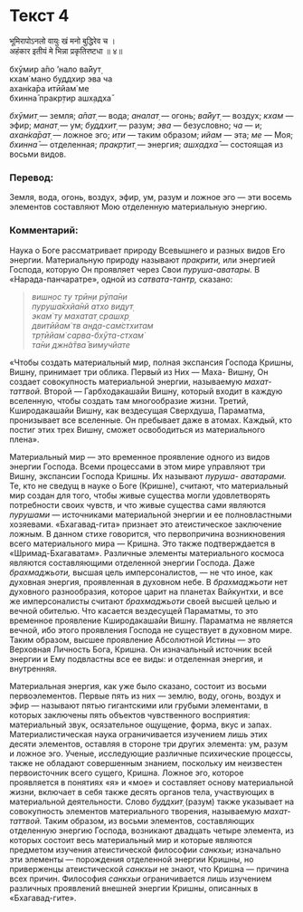 # Текст 4

भूमिरापोऽनलो वायुः खं मनो बुद्धिरेव च ।  
अहंकार इतीयं मे भिन्ना प्रकृतिरष्टधा ॥ ४॥

бхӯмир а̄по ’нало ва̄йут̣  
кхам̇ мано буддхир эва ча  
ахан̇ка̄ра итӣйам̇ ме  
бхинна̄ пракр̣тир ашх̣адха̄

_бхӯмит̣_ — земля; _а̄пат̣_ — вода; _аналат̣_ — огонь; _ва̄йут̣_ — воздух; _кхам_ — эфир; _манат̣_ — ум; _буддхит̣_ — разум; _эва_ — безусловно; _ча_ — и; _ахан̇ка̄рат̣_ — ложное эго; _ити_ — таким образом; _ийам_ — эта; _ме_ — Моя; _бхинна̄_ — отделенная; _пракр̣тит̣_ — энергия; _ашх̣адха̄_ — состоящая из восьми видов.

### Перевод:

Земля, вода, огонь, воздух, эфир, ум, разум и ложное эго — эти восемь элементов составляют Мою отделенную материальную энергию.

### Комментарий:

Наука о Боге рассматривает природу Всевышнего и разных видов Его энергии. Материальную природу называют _пракрити,_ или энергией Господа, которую Он проявляет через Свои _пуруша-аватары._ В «Нарада-панчаратре», одной из _сатвата-тантр,_ сказано:

> _вишн̣ос ту трӣн̣и рӯпа̄н̣и  
> пуруша̄кхйа̄нй атхо видут̣  
> экам̇ ту махатат̣ срашх̣р̣  
> двитӣйам̇ тв ан̣д̣а-сам̇стхитам  
> тр̣тӣйам̇ сарва-бхӯта-стхам̇  
> та̄ни джн̃а̄тва̄ вимучйате_

«Чтобы создать материальный мир, полная экспансия Господа Кришны, Вишну, принимает три облика. Первый из Них — Маха- Вишну, Он создает совокупность материальной энергии, называемую _махат-таттвой._ Второй — Гарбходакашайи Вишну, который входит в каждую вселенную, чтобы создать там многообразие жизни. Третий, Кширодакашайи Вишну, как вездесущая Сверхдуша, Параматма, пронизывает все вселенные. Он пребывает даже в атомах. Каждый, кто постиг этих трех Вишну, сможет освободиться из материального плена».

Материальный мир — это временное проявление одного из видов энергии Господа. Всеми процессами в этом мире управляют три Вишну, экспансии Господа Кришны. Их называют _пуруша- аватарами._ Те, кто не сведущ в науке о Боге (Кришне), считают, что материальный мир создан для того, чтобы живые существа могли удовлетворять потребности своих чувств, и что живые существа сами являются _пурушами_ — источниками материальной энергии и ее полновластными хозяевами. «Бхагавад-гита» признает это атеистическое заключение ложным. В данном стихе говорится, что первопричина возникновения всего материального мира — Кришна. Это также подтверждается в «Шримад-Бхагаватам». Различные элементы материального космоса являются составляющими отделенной энергии Господа. Даже _брахмаджьоти,_ высшая цель имперсоналистов, — не что иное, как духовная энергия, проявленная в духовном небе. В _брахмаджьоти_ нет духовного разнообразия, которое царит на планетах Вайкунтхи, и все же имперсоналисты считают _брахмаджьоти_ своей высшей целью и вечной обителью. Что касается вездесущей Параматмы, то это временное проявление Кширодакашайи Вишну. Параматма не является вечной, ибо этого проявления Господа не существует в духовном мире. Таким образом, высшее проявление Абсолютной Истины — это Верховная Личность Бога, Кришна. Он изначальный источник всей энергии и Ему подвластны все ее виды: и отделенная энергия, и внутренняя.

Материальная энергия, как уже было сказано, состоит из восьми первоэлементов. Первые пять из них — землю, воду, огонь, воздух и эфир — называют пятью гигантскими или грубыми элементами, в которых заключены пять объектов чувственного восприятия: материальный звук, осязательное ощущение, форма, вкус и запах. Материалистическая наука ограничивается изучением лишь этих десяти элементов, оставляя в стороне три других элемента: ум, разум и ложное эго. Ученые, исследующие различные психические процессы, также не обладают совершенным знанием, поскольку им неизвестен первоисточник всего сущего, Кришна. Ложное эго, которое проявляется в понятиях «я» и «мое» и составляет основу материальной жизни, включает в себя также десять органов тела, участвующих в материальной деятельности. Слово _буддхит̣_ (разум) также указывает на совокупность элементов материального творения, называемую _махат-таттвой._ Таким образом, из восьми элементов, составляющих отделенную энергию Господа, возникают двадцать четыре элемента, из которых состоит весь материальный мир и которые являются предметом изучения атеистической философии _санкхьи;_ изначально эти элементы — порождения отделенной энергии Кришны, но приверженцы атеистической _санкхьи_ не знают, что Кришна — причина всех причин. Философия _санкхьи_ ограничивается лишь изучением различных проявлений внешней энергии Кришны, описанных в «Бхагавад-гите».